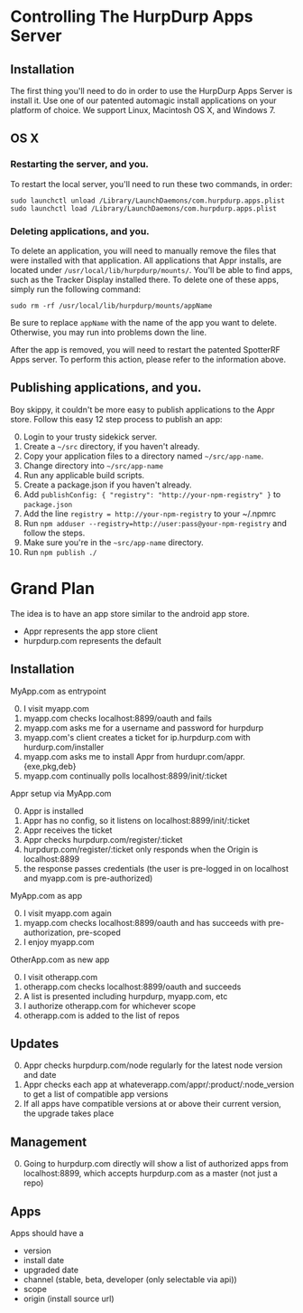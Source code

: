 Controlling The HurpDurp Apps Server
===

Installation
---

The first thing you'll need to do in order to use the HurpDurp Apps Server is install it. 
Use one of our patented automagic install applications on your platform of choice. We
support Linux, Macintosh OS X, and Windows 7.

OS X
---

### Restarting the server, and you.
To restart the local server, you'll need to run these two commands, in order:

    sudo launchctl unload /Library/LaunchDaemons/com.hurpdurp.apps.plist
    sudo launchctl load /Library/LaunchDaemons/com.hurpdurp.apps.plist

### Deleting applications, and you.
To delete an application, you will need to manually remove the files that were
installed with that application. All applications that Appr installs, are
located under `/usr/local/lib/hurpdurp/mounts/`. You'll be able to find apps,
such as the Tracker Display installed there. To delete one of these apps,
simply run the following command:

    sudo rm -rf /usr/local/lib/hurpdurp/mounts/appName

Be sure to replace `appName` with the name of the app you want to delete.
Otherwise, you may run into problems down the line.

After the app is removed, you will need to restart the patented SpotterRF
Apps server. To perform this action, please refer to the information above.

Publishing applications, and you.
---

Boy skippy, it couldn't be more easy to publish applications to the Appr
store. Follow this easy 12 step
process to publish an app:

0. Login to your trusty sidekick server.
0. Create a `~/src` directory, if you haven't already.
0. Copy your application files to a directory named `~/src/app-name`.
0. Change directory into `~/src/app-name`
0. Run any applicable build scripts.
0. Create a package.json if you haven't already.
0. Add `publishConfig: { "registry": "http://your-npm-registry" }` to `package.json`
0. Add the line `registry = http://your-npm-registry` to your ~/.npmrc
0. Run `npm adduser --registry=http://user:pass@your-npm-registry` and follow the steps.
0. Make sure you're in the `~src/app-name` directory.
0. Run `npm publish ./`

Grand Plan
===

The idea is to have an app store similar to the android app store.

* Appr represents the app store client
* hurpdurp.com represents the default

Installation
---

MyApp.com as entrypoint

0. I visit myapp.com
1. myapp.com checks localhost:8899/oauth and fails
2. myapp.com asks me for a username and password for hurpdurp
2. myapp.com's client creates a ticket for ip.hurpdurp.com with hurdurp.com/installer
3. myapp.com asks me to install Appr from hurdupr.com/appr.{exe,pkg,deb}
4. myapp.com continually polls localhost:8899/init/:ticket

Appr setup via MyApp.com

0. Appr is installed
1. Appr has no config, so it listens on localhost:8899/init/:ticket
2. Appr receives the ticket
2. Appr checks hurpdurp.com/register/:ticket
3. hurpdurp.com/register/:ticket only responds when the Origin is localhost:8899
2. the response passes credentials (the user is pre-logged in on localhost and myapp.com is pre-authorized)

MyApp.com as app

0. I visit myapp.com again
1. myapp.com checks localhost:8899/oauth and has succeeds with pre-authorization, pre-scoped
2. I enjoy myapp.com

OtherApp.com as new app

0. I visit otherapp.com
1. otherapp.com checks localhost:8899/oauth and succeeds
2. A list is presented including hurpdurp, myapp.com, etc
2. I authorize otherapp.com for whichever scope
3. otherapp.com is added to the list of repos

Updates
---

0. Appr checks hurpdurp.com/node regularly for the latest node version and date
1. Appr checks each app at whateverapp.com/appr/:product/:node_version to get a list of compatible app versions
2. If all apps have compatible versions at or above their current version, the upgrade takes place

Management
---

0. Going to hurpdurp.com directly will show a list of authorized apps from localhost:8899, which accepts hurpdurp.com as a master (not just a repo)

Apps
---

Apps should have a 

  * version
  * install date
  * upgraded date
  * channel (stable, beta, developer (only selectable via api))
  * scope
  * origin (install source url)
